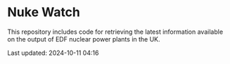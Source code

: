 # Nuke Watch

This repository includes code for retrieving the latest information available on the output of EDF nuclear power plants in the UK.

Last updated: 2024-10-11 04:16